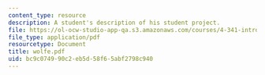 ```yaml
---
content_type: resource
description: A student's description of his student project.
file: https://ol-ocw-studio-app-qa.s3.amazonaws.com/courses/4-341-introduction-to-photography-and-related-media-fall-2007/bc9c074990c2eb5d58f65abf2798c940_wolfe.pdf
file_type: application/pdf
resourcetype: Document
title: wolfe.pdf
uid: bc9c0749-90c2-eb5d-58f6-5abf2798c940
---
```

